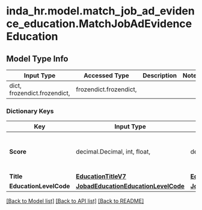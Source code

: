 # inda_hr.model.match_job_ad_evidence_education.MatchJobAdEvidenceEducation

## Model Type Info
Input Type | Accessed Type | Description | Notes
------------ | ------------- | ------------- | -------------
dict, frozendict.frozendict,  | frozendict.frozendict,  |  | 

### Dictionary Keys
Key | Input Type | Accessed Type | Description | Notes
------------ | ------------- | ------------- | ------------- | -------------
**Score** | decimal.Decimal, int, float,  | decimal.Decimal,  | Normalized score. Min Score is 0 and Max Score is 1. | 
**Title** | [**EducationTitleV7**](EducationTitleV7.md) | [**EducationTitleV7**](EducationTitleV7.md) |  | [optional] 
**EducationLevelCode** | [**JobadEducationEducationLevelCode**](JobadEducationEducationLevelCode.md) | [**JobadEducationEducationLevelCode**](JobadEducationEducationLevelCode.md) |  | [optional] 

[[Back to Model list]](../../README.md#documentation-for-models) [[Back to API list]](../../README.md#documentation-for-api-endpoints) [[Back to README]](../../README.md)

